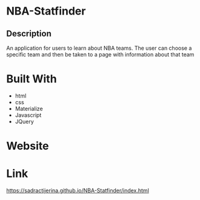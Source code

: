 # NBA-Statfinder

## Description
An application for users to learn about NBA teams. The user can choose a specific team and then be taken to a page with information about that team

# Built With
* html
* css
* Materialize
* Javascript
* JQuery

# Website


# Link
https://sadractijerina.github.io/NBA-Statfinder/index.html
